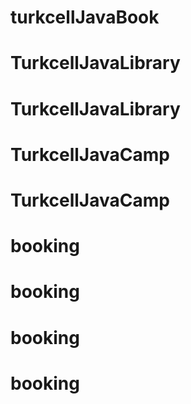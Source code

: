# turkcellJavaBook
# TurkcellJavaLibrary
# TurkcellJavaLibrary
# TurkcellJavaCamp
# TurkcellJavaCamp
# booking
# booking
# booking
# booking
